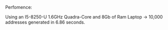 Perfomence:

Using an I5-8250-U 1.6GHz Quadra-Core and 8Gb of Ram Laptop -> 10,000 addresses generated in 6.86 seconds.
